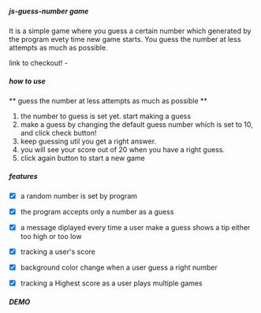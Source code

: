 ##### js-guess-number game
It is a simple game where you guess a certain number which generated by the program evety time new game starts. You  guess the number at less attempts as much as possible.

link to checkout! - 

##### how to use
** guess the number at less attempts as much as possible   **
1. the number to guess is set yet. start making a guess
2. make a guess by changing the default guess number which is set to 10, and click check button!
3. keep guessing util you get a right answer.
4. you will see your score out of 20 when you have a right guess.
5. click again button to start a new game

##### features
- [x] a random number is set by program
- [X] the program accepts only a number as a guess
- [x] a message diplayed every time a user make a guess shows a tip either too high or too low
- [x] tracking a user's score
- [x] background color change when a user guess a right number
- [x] tracking a Highest score as a user plays multiple games 


##### DEMO